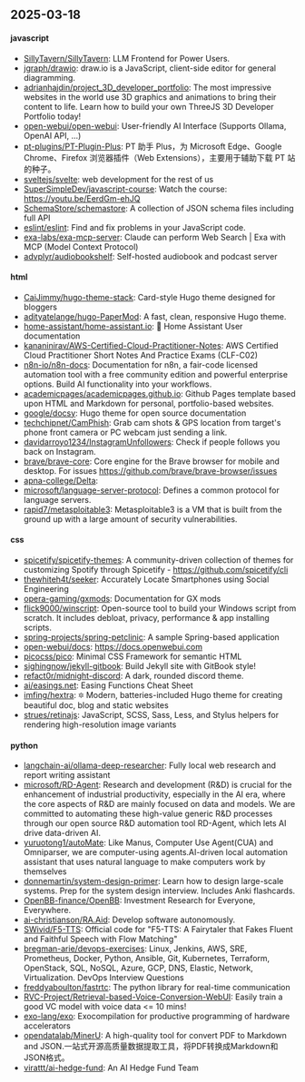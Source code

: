 ## 2025-03-18

#### javascript
* [SillyTavern/SillyTavern](https://github.com/SillyTavern/SillyTavern): LLM Frontend for Power Users.
* [jgraph/drawio](https://github.com/jgraph/drawio): draw.io is a JavaScript, client-side editor for general diagramming.
* [adrianhajdin/project_3D_developer_portfolio](https://github.com/adrianhajdin/project_3D_developer_portfolio): The most impressive websites in the world use 3D graphics and animations to bring their content to life. Learn how to build your own ThreeJS 3D Developer Portfolio today!
* [open-webui/open-webui](https://github.com/open-webui/open-webui): User-friendly AI Interface (Supports Ollama, OpenAI API, ...)
* [pt-plugins/PT-Plugin-Plus](https://github.com/pt-plugins/PT-Plugin-Plus): PT 助手 Plus，为 Microsoft Edge、Google Chrome、Firefox 浏览器插件（Web Extensions），主要用于辅助下载 PT 站的种子。
* [sveltejs/svelte](https://github.com/sveltejs/svelte): web development for the rest of us
* [SuperSimpleDev/javascript-course](https://github.com/SuperSimpleDev/javascript-course): Watch the course: https://youtu.be/EerdGm-ehJQ
* [SchemaStore/schemastore](https://github.com/SchemaStore/schemastore): A collection of JSON schema files including full API
* [eslint/eslint](https://github.com/eslint/eslint): Find and fix problems in your JavaScript code.
* [exa-labs/exa-mcp-server](https://github.com/exa-labs/exa-mcp-server): Claude can perform Web Search | Exa with MCP (Model Context Protocol)
* [advplyr/audiobookshelf](https://github.com/advplyr/audiobookshelf): Self-hosted audiobook and podcast server

#### html
* [CaiJimmy/hugo-theme-stack](https://github.com/CaiJimmy/hugo-theme-stack): Card-style Hugo theme designed for bloggers
* [adityatelange/hugo-PaperMod](https://github.com/adityatelange/hugo-PaperMod): A fast, clean, responsive Hugo theme.
* [home-assistant/home-assistant.io](https://github.com/home-assistant/home-assistant.io): 📘 Home Assistant User documentation
* [kananinirav/AWS-Certified-Cloud-Practitioner-Notes](https://github.com/kananinirav/AWS-Certified-Cloud-Practitioner-Notes): AWS Certified Cloud Practitioner Short Notes And Practice Exams (CLF-C02)
* [n8n-io/n8n-docs](https://github.com/n8n-io/n8n-docs): Documentation for n8n, a fair-code licensed automation tool with a free community edition and powerful enterprise options. Build AI functionality into your workflows.
* [academicpages/academicpages.github.io](https://github.com/academicpages/academicpages.github.io): Github Pages template based upon HTML and Markdown for personal, portfolio-based websites.
* [google/docsy](https://github.com/google/docsy): Hugo theme for open source documentation
* [techchipnet/CamPhish](https://github.com/techchipnet/CamPhish): Grab cam shots & GPS location from target's phone front camera or PC webcam just sending a link.
* [davidarroyo1234/InstagramUnfollowers](https://github.com/davidarroyo1234/InstagramUnfollowers): Check if people follows you back on Instagram.
* [brave/brave-core](https://github.com/brave/brave-core): Core engine for the Brave browser for mobile and desktop. For issues https://github.com/brave/brave-browser/issues
* [apna-college/Delta](https://github.com/apna-college/Delta): 
* [microsoft/language-server-protocol](https://github.com/microsoft/language-server-protocol): Defines a common protocol for language servers.
* [rapid7/metasploitable3](https://github.com/rapid7/metasploitable3): Metasploitable3 is a VM that is built from the ground up with a large amount of security vulnerabilities.

#### css
* [spicetify/spicetify-themes](https://github.com/spicetify/spicetify-themes): A community-driven collection of themes for customizing Spotify through Spicetify - https://github.com/spicetify/cli
* [thewhiteh4t/seeker](https://github.com/thewhiteh4t/seeker): Accurately Locate Smartphones using Social Engineering
* [opera-gaming/gxmods](https://github.com/opera-gaming/gxmods): Documentation for GX mods
* [flick9000/winscript](https://github.com/flick9000/winscript): Open-source tool to build your Windows script from scratch. It includes debloat, privacy, performance & app installing scripts.
* [spring-projects/spring-petclinic](https://github.com/spring-projects/spring-petclinic): A sample Spring-based application
* [open-webui/docs](https://github.com/open-webui/docs): https://docs.openwebui.com
* [picocss/pico](https://github.com/picocss/pico): Minimal CSS Framework for semantic HTML
* [sighingnow/jekyll-gitbook](https://github.com/sighingnow/jekyll-gitbook): Build Jekyll site with GitBook style!
* [refact0r/midnight-discord](https://github.com/refact0r/midnight-discord): A dark, rounded discord theme.
* [ai/easings.net](https://github.com/ai/easings.net): Easing Functions Cheat Sheet
* [imfing/hextra](https://github.com/imfing/hextra): 🔯 Modern, batteries-included Hugo theme for creating beautiful doc, blog and static websites
* [strues/retinajs](https://github.com/strues/retinajs): JavaScript, SCSS, Sass, Less, and Stylus helpers for rendering high-resolution image variants

#### python
* [langchain-ai/ollama-deep-researcher](https://github.com/langchain-ai/ollama-deep-researcher): Fully local web research and report writing assistant
* [microsoft/RD-Agent](https://github.com/microsoft/RD-Agent): Research and development (R&D) is crucial for the enhancement of industrial productivity, especially in the AI era, where the core aspects of R&D are mainly focused on data and models. We are committed to automating these high-value generic R&D processes through our open source R&D automation tool RD-Agent, which lets AI drive data-driven AI.
* [yuruotong1/autoMate](https://github.com/yuruotong1/autoMate): Like Manus, Computer Use Agent(CUA) and Omniparser, we are computer-using agents.AI-driven local automation assistant that uses natural language to make computers work by themselves
* [donnemartin/system-design-primer](https://github.com/donnemartin/system-design-primer): Learn how to design large-scale systems. Prep for the system design interview. Includes Anki flashcards.
* [OpenBB-finance/OpenBB](https://github.com/OpenBB-finance/OpenBB): Investment Research for Everyone, Everywhere.
* [ai-christianson/RA.Aid](https://github.com/ai-christianson/RA.Aid): Develop software autonomously.
* [SWivid/F5-TTS](https://github.com/SWivid/F5-TTS): Official code for "F5-TTS: A Fairytaler that Fakes Fluent and Faithful Speech with Flow Matching"
* [bregman-arie/devops-exercises](https://github.com/bregman-arie/devops-exercises): Linux, Jenkins, AWS, SRE, Prometheus, Docker, Python, Ansible, Git, Kubernetes, Terraform, OpenStack, SQL, NoSQL, Azure, GCP, DNS, Elastic, Network, Virtualization. DevOps Interview Questions
* [freddyaboulton/fastrtc](https://github.com/freddyaboulton/fastrtc): The python library for real-time communication
* [RVC-Project/Retrieval-based-Voice-Conversion-WebUI](https://github.com/RVC-Project/Retrieval-based-Voice-Conversion-WebUI): Easily train a good VC model with voice data <= 10 mins!
* [exo-lang/exo](https://github.com/exo-lang/exo): Exocompilation for productive programming of hardware accelerators
* [opendatalab/MinerU](https://github.com/opendatalab/MinerU): A high-quality tool for convert PDF to Markdown and JSON.一站式开源高质量数据提取工具，将PDF转换成Markdown和JSON格式。
* [virattt/ai-hedge-fund](https://github.com/virattt/ai-hedge-fund): An AI Hedge Fund Team

